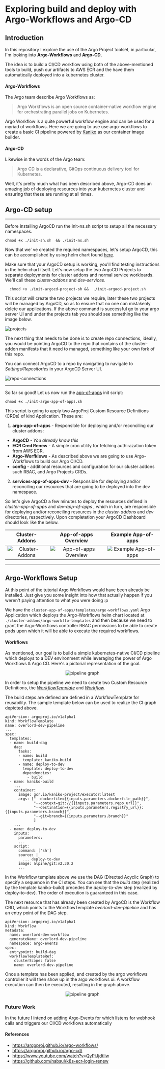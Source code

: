# **Exploring build and deploy with Argo-Workflows and Argo-CD**

## **Introduction** 

In this repository I explore the use of the Argo Project toolset, in particular, I'm looking into **Argo-Workflows** and **Argo-CD**.

The idea is to build a CI/CD workflow using both of the above-mentioned tools to build, push our artifacts to AWS ECR and the have them automatically deployed into a kubernetes cluster. 

#### **Argo-Workflows**

The Argo team describe Argo Workflows as:
> Argo Workflows is an open source container-native workflow engine for orchestrating parallel jobs on Kubernetes.

Argo Workflow is a quite powerful workflow engine and can be used for a myriad of workflows. Here we are going to use use argo-workflows to create a basic CI pipeline powered by [Kaniko](https://github.com/GoogleContainerTools/kaniko) as our container image builder.

#### **Argo-CD**
Likewise in the words of the Argo team:
> Argo CD is a declarative, GitOps continuous delivery tool for Kubernetes.
 
 Well, it's pretty much what has been described above, Argo-CD does an amazing job of deploying resources into your kubernetes cluster and ensuring that these are running at all times.

## Argo-CD setup
<hr/>
Before installing ArgoCD run the init-ns.sh script to setup all the necessary namespaces.

``chmod +x ./init-sh.sh  && ./init-ns.sh``

Now that we'  ve created the required namespaces, let's setup ArgoCD, this can be accomplished by using helm chart found [here](https://github.com/argoproj/argo-helm/tree/master/charts/argo-cd#synchronizing-changes-from-original-repository).

Make sure that your ArgoCD setup is working, you'll find testing instructions in the helm chart itself. Let's now setup the two ArgoCD Projects to separate deployments for cluster addons and normal service workloards. We'll call these *cluster-addons* and *dev-services*. 

  ``  chmod +x ./init-argocd-project-sh &&  ./init-argocd-project.sh``

This script will create the two projects we require, later these two projects will be managed by ArgoCD, so as to ensure that no one can mistakenly delete our applications. 
If the above command is successful go to your argo server UI and under the projects tab you should see something like the image below.

![projects](./assets/projects.png)

The next thing that needs to be done is to create repo connections, ideally, you would be pointing ArgoCD to the repo that contains of the cluster-addon manifests that it need to managed, something like your own fork of this repo.

You can connect ArgoCD to a repo by navigating to navigate to *Settings/Repositories* in your ArgoCD Server UI.

<img src="./assets/repo-add.png" alt="repo-connections"/>

<hr/>

So far so good! Let us now run the [app-of-apps](https://argoproj.github.io/argo-cd/operator-manual/cluster-bootstrapping/) init script:

```
chmod +x ./init-argo-app-of-apps.sh
```

This script is going to apply two ArgoProj Custom Resource Definitions (CRDs) of kind Application. These are:

1. **argo-app-of-apps** - Responsible for deploying and/or reconciling our cluster addons:
  - **ArgoCD** - *You already know this*
  - **ECR Cred Renew** - A simple cron utility for fetching authirazation token from AWS ECR.
  - **Argo-Worfklows** - As described above we are going to use Argo-Workflows to build our Argo CI/CD.
  - **config** - additional resources and configuration for our cluster addons such RBAC, and Argo Projects CRDs.
2. **services-app-of-apps-dev** - Responsible for deploying and/or reconciling our resources that are going to be deployed into the dev namespace.

So let's give ArgoCD a few minutes to deploy the resources defined in *cluster-app-of-apps* and *dev-app-of-apps* , which in turn, are responsible for deploying and/or reconciling resources in the *cluster-addons* and *dev* directories, respectively. Upon completetion your ArgoCD Dashboard should look like the below.

Cluster-Addons             |  App-of-apps Overview  | Example App-of-apps
:-------------------------:|:-------------------------:|:-------------------------:
<img src="./assets/cluster-addons-app-of-apps.png" alt="Cluster-Addons" /> | <img src="./assets/cluster-addons-project.png" alt="App-of-apps Overview" /> | <img src="./assets/argo-cd-config.png" alt="Example App-of-apps"/>
<hr/>

## **Argo-Workflows Setup** 

At this point of the tutorial Argo Workflows would have been already be installed. Just give you some insight into how that actually happen if you weren't paying attention to what you were doing :p

We have the ```cluster-app-of-apps/templates/argo-workflows.yaml``` Argo Application which deploys the Argo-Workflows helm chart located at ```./cluster-addons/argo-workflo-templates``` and then because we need to grant the Argo-Workflows controller RBAC permissions to be able to create pods upon which it will be able to execute the required workflows.

#### Workflows

As mentioned, our goal is to build a simple kubernetes-native CI/CD pipeline which deploys to a DEV environment while leveraging the power of Argo Workflows & Argo CD. Here's a pictorial representation of the goal.

<div style="text-align:center"><img align="center" alt="pipeline graph"  src="./assets/pipeline.png"></div>

In order to setup the pipeline we need to create two Custom Resource Definitions, the [*WorkflowTemplate*](https://argoproj.github.io/argo-workflows/workflow-templates/#:~:text=Referencing%20Other%20WorkflowTemplates.-,WorkflowTemplate%20Spec,%C2%B6,-v2.7%20and%20after) and [*Workflow*](https://argoproj.github.io/argo-workflows/workflow-templates/#:~:text=%EE%8F%89-,Workflow%20Templates,%C2%B6,-v2.4%20and%20after). 

The build steps are defined are defined in a WorkflowTemplate for reusability. The sample template below can be used to realize the CI graph depicted above.

```
apiVersion: argoproj.io/v1alpha1
kind: WorkflowTemplate
name: overlord-dev-pipeline
...
spec:
  templates:
  - name: build-dag
    dag:
      tasks:
      - name: build
        template: kaniko-build
      - name: deploy-to-dev
        template: deploy-to-dev
        dependencies:
          - build
  - name: kaniko-build
    ...
    container:
      image: gcr.io/kaniko-project/executor:latest
      args: ["--dockerfile={{inputs.parameters.dockerfile_path}}",
             "--context=git://{{inputs.parameters.repo_url}}",
             "--destination={{inputs.parameters.registry_url}}:{{inputs.parameters.branch}}",
             "--git=branch={{inputs.parameters.branch}}"
             ]
    ...
  - name: deploy-to-dev
    inputs:
      parameters:
      ...
    script: 
      command: ['sh']
      source: |
        ... deploy-to-dev      
      image: alpine/git:v2.30.2
      ...
```

In the Workflow template above we use the DAG (Directed Acyclic Graph) to specify a sequence in the CI steps. 
You can see that the *build* step (realized by the template kaniko-build) precedes the *deploy-to-dev* step (realized by deploy-to-dev). The order of execution is guaranteed in this case.


The next resource that has already been created by ArgoCD is the Workflow CRD, which points to the WorkflowTemplate *overlord-dev-pipeline* and has an entry point of the DAG step.

```
apiVersion: argoproj.io/v1alpha1
kind: Workflow
metadata:
  name: overlord-dev-workflow
  generateName: overlord-dev-pipeline
  namespace: argo-events
spec:
  entrypoint: build-dag
  workflowTemplateRef:
    clusterScope: false
    name: overlord-dev-pipeline
```
 
Once a template has been applied, and created by the argo workflows controller it will then show up in the argo workflows ui. A workflow execution can then be executed, resulting in the graph above. 

<div style="text-align:center"><img align="center" alt="pipeline graph"  src="./assets/argo-workflow-templates.png"></div>

### Future Work

In the future I intend on adding Argo-Events for which listens for webhook calls and triggers our CI/CD workflows automatically
#### References
- https://argoproj.github.io/argo-workflows/
- https://argoproj.github.io/argo-cd/
- https://www.youtube.com/watch?v=QyPiJjdtIlw
- https://github.com/nabsul/k8s-ecr-login-renew